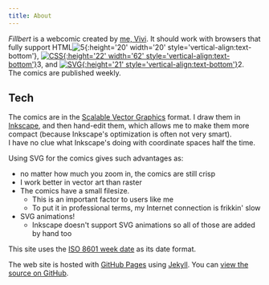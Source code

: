 ```yaml
---
title: About
---
```

<i>Fillbert</i> is a webcomic created by [me, Vivi](https://mincerafter42.github.io). It should work with browsers that fully support HTML![5](https://www.w3.org/html/logo/downloads/HTML5_Badge.svg){:height='20' width='20' style='vertical-align:text-bottom'}, [![CSS](https://www.w3.org/Style/CSS/Buttons/csso.svg){:height='22' width='62' style='vertical-align:text-bottom'}](//www.w3.org/Style/CSS/Buttons)3, and [![SVG](https://www.w3.org/Icons/SVG/Buttons/svg-w3c-blue.svg){:height='21' style='vertical-align:text-bottom'}](//www.w3.org/Graphics/SVG/)2.  
The comics are published weekly.

## Tech

The comics are in the [Scalable Vector Graphics](https://www.w3.org/Graphics/SVG/) format. I draw them in [Inkscape](https://inkscape.org/), and then hand-edit them, which allows me to make them more compact (because Inkscape's optimization is often not very smart).  
I have no clue what Inkscape's doing with coordinate spaces half the time.

Using SVG for the comics gives such advantages as:
- no matter how much you zoom in, the comics are still crisp
- I work better in vector art than raster
- The comics have a small filesize.
  - This is an important factor to users like me
  - To put it in professional terms, my Internet connection is frikkin' slow
- SVG animations!
  - Inkscape doesn't support SVG animations so all of those are added by hand too

This site uses the [ISO 8601 week date](https://en.wikipedia.org/wiki/ISO_week_date) as its date format.

The web site is hosted with [GitHub Pages](https://pages.github.com/) using [Jekyll](https://jekyllrb.com). You can [view the source on GitHub](https://github.com/mincerafter42/fillbert).
